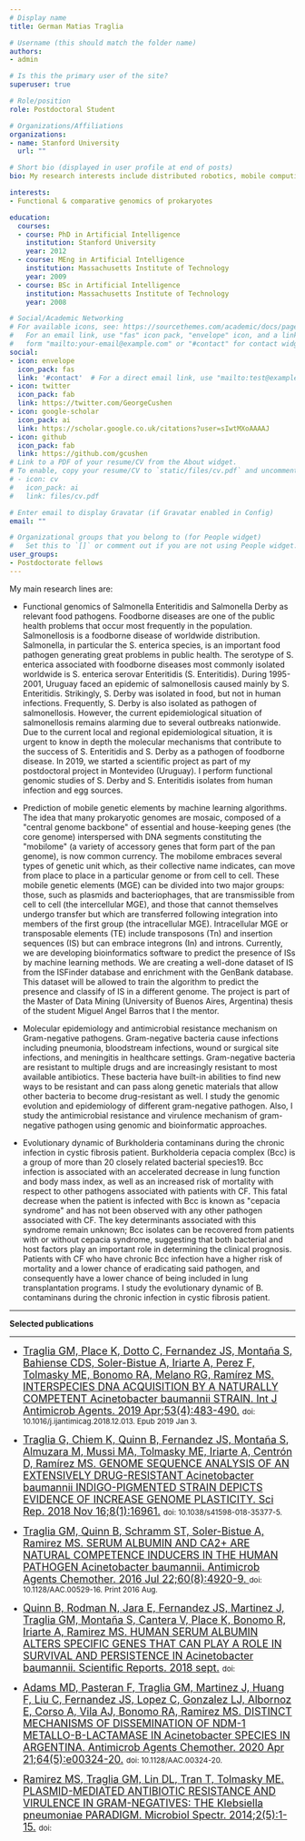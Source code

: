 ```yaml
---
# Display name
title: German Matias Traglia

# Username (this should match the folder name)
authors:
- admin

# Is this the primary user of the site?
superuser: true

# Role/position
role: Postdoctoral Student

# Organizations/Affiliations
organizations:
- name: Stanford University
  url: ""

# Short bio (displayed in user profile at end of posts)
bio: My research interests include distributed robotics, mobile computing and programmable matter.

interests:
- Functional & comparative genomics of prokaryotes

education:
  courses:
  - course: PhD in Artificial Intelligence
    institution: Stanford University
    year: 2012
  - course: MEng in Artificial Intelligence
    institution: Massachusetts Institute of Technology
    year: 2009
  - course: BSc in Artificial Intelligence
    institution: Massachusetts Institute of Technology
    year: 2008

# Social/Academic Networking
# For available icons, see: https://sourcethemes.com/academic/docs/page-builder/#icons
#   For an email link, use "fas" icon pack, "envelope" icon, and a link in the
#   form "mailto:your-email@example.com" or "#contact" for contact widget.
social:
- icon: envelope
  icon_pack: fas
  link: '#contact'  # For a direct email link, use "mailto:test@example.org".
- icon: twitter
  icon_pack: fab
  link: https://twitter.com/GeorgeCushen
- icon: google-scholar
  icon_pack: ai
  link: https://scholar.google.co.uk/citations?user=sIwtMXoAAAAJ
- icon: github
  icon_pack: fab
  link: https://github.com/gcushen
# Link to a PDF of your resume/CV from the About widget.
# To enable, copy your resume/CV to `static/files/cv.pdf` and uncomment the lines below.
# - icon: cv
#   icon_pack: ai
#   link: files/cv.pdf

# Enter email to display Gravatar (if Gravatar enabled in Config)
email: ""

# Organizational groups that you belong to (for People widget)
#   Set this to `[]` or comment out if you are not using People widget.
user_groups:
- Postdoctorate fellows
---
```


My main research lines are:

- Functional genomics of Salmonella Enteritidis and Salmonella Derby as relevant food pathogens. Foodborne diseases are one of the public health problems that occur most frequently in the population. Salmonellosis is a foodborne disease of worldwide distribution. Salmonella, in particular the S. enterica species, is an important food pathogen generating great problems in public health. The serotype of S. enterica associated with foodborne diseases most commonly isolated worldwide is S. enterica serovar Enteritidis (S. Enteritidis). During 1995-2001, Uruguay faced an epidemic of salmonellosis caused mainly by S. Enteritidis. Strikingly, S. Derby was isolated in food, but not in human infections. Frequently, S. Derby is also isolated as pathogen of salmonellosis. However, the current epidemiological situation of salmonellosis remains alarming due to several outbreaks nationwide. Due to the current local and regional epidemiological situation, it is urgent to know in depth the molecular mechanisms that contribute to the success of S. Enteritidis and S. Derby as a pathogen of foodborne disease. In 2019, we started a scientific project as part of my postdoctoral project in Montevideo (Uruguay). I perform functional genomic studies of S. Derby and S. Enteritidis isolates from human infection and egg sources. 

- Prediction of mobile genetic elements by machine learning algorithms. The idea that many prokaryotic genomes are mosaic, composed of a "central genome backbone" of essential and house-keeping genes (the core genome) interspersed with DNA segments constituting the "mobilome" (a variety of accessory genes that form part of the pan genome), is now common currency. The mobilome embraces several types of genetic unit which, as their collective name indicates, can move from place to place in a particular genome or from cell to cell. These mobile genetic elements (MGE) can be divided into two major groups: those, such as plasmids and bacteriophages, that are transmissible from cell to cell (the intercellular MGE), and those that cannot themselves undergo transfer but which are transferred following integration into members of the first group (the intracellular MGE). Intracellular MGE or transposable elements (TE) include transposons (Tn) and insertion sequences (IS) but can embrace integrons (In) and introns. Currently, we are developing bioinformatics software to predict the presence of ISs by machine learning methods. We are creating a well-done dataset of IS from the ISFinder database and enrichment with the GenBank database. This dataset will be allowed to train the algorithm to predict the presence and classify of IS in a different genome. The project is part of the Master of Data Mining (University of Buenos Aires, Argentina) thesis of the student Miguel Angel Barros that I the mentor.

- Molecular epidemiology and antimicrobial resistance mechanism on Gram-negative pathogens. Gram-negative bacteria cause infections including pneumonia, bloodstream infections, wound or surgical site infections, and meningitis in healthcare settings. Gram-negative bacteria are resistant to multiple drugs and are increasingly resistant to most available antibiotics. These bacteria have built-in abilities to find new ways to be resistant and can pass along genetic materials that allow other bacteria to become drug-resistant as well. I study the genomic evolution and epidemiology of different gram-negative pathogen. Also, I study the antimicrobial resistance and virulence mechanism of gram-negative pathogen using genomic and bioinformatic approaches.

-	Evolutionary dynamic of Burkholderia contaminans during the chronic infection in cystic fibrosis patient. Burkholderia cepacia complex (Bcc) is a group of more than 20 closely related bacterial species19. Bcc infection is associated with an accelerated decrease in lung function and body mass index, as well as an increased risk of mortality with respect to other pathogens associated with patients with CF. This fatal decrease when the patient is infected with Bcc is known as "cepacia syndrome" and has not been observed with any other pathogen associated with CF. The key determinants associated with this syndrome remain unknown; Bcc isolates can be recovered from patients with or without cepacia syndrome, suggesting that both bacterial and host factors play an important role in determining the clinical prognosis. Patients with CF who have chronic Bcc infection have a higher risk of mortality and a lower chance of eradicating said pathogen, and consequently have a lower chance of being included in lung transplantation programs. I study the evolutionary dynamic of B. contaminans during the chronic infection in cystic fibrosis patient.

___

**Selected publications**
___

- <font size="4"> [Traglia GM, Place K, Dotto C, Fernandez JS, Montaña S, Bahiense CDS, Soler-Bistue A, Iriarte A, Perez F, Tolmasky ME, Bonomo RA, Melano RG, Ramírez MS. INTERSPECIES DNA ACQUISITION BY A NATURALLY COMPETENT Acinetobacter baumannii STRAIN. Int J Antimicrob Agents. 2019 Apr;53(4):483-490.]() </font> <font size="2"> doi: 10.1016/j.ijantimicag.2018.12.013. Epub 2019 Jan 3.</font> 

- <font size="4"> [Traglia G, Chiem K, Quinn B, Fernandez JS, Montaña S, Almuzara M, Mussi MA, Tolmasky ME, Iriarte A, Centrón D, Ramírez MS. GENOME SEQUENCE ANALYSIS OF AN EXTENSIVELY DRUG-RESISTANT Acinetobacter baumannii INDIGO-PIGMENTED STRAIN DEPICTS EVIDENCE OF INCREASE GENOME PLASTICITY. Sci Rep. 2018 Nov 16;8(1):16961.]() </font> <font size="2"> doi: 10.1038/s41598-018-35377-5.</font> 

- <font size="4"> [Traglia GM, Quinn B, Schramm ST, Soler-Bistue A, Ramirez MS. SERUM ALBUMIN AND CA2+ ARE NATURAL COMPETENCE INDUCERS IN THE HUMAN PATHOGEN Acinetobacter baumannii. Antimicrob Agents Chemother. 2016 Jul 22;60(8):4920-9. ]() </font> <font size="2"> doi: 10.1128/AAC.00529-16. Print 2016 Aug. </font> 

- <font size="4"> [Quinn B, Rodman N, Jara E, Fernandez JS, Martinez J, Traglia GM, Montaña S, Cantera V, Place K, Bonomo R, Iriarte A, Ramirez MS. HUMAN SERUM ALBUMIN ALTERS SPECIFIC GENES THAT CAN PLAY A ROLE IN SURVIVAL AND PERSISTENCE IN Acinetobacter baumannii. Scientific Reports. 2018 sept.]() </font> <font size="2"> doi: </font> 

- <font size="4"> [Adams MD, Pasteran F, Traglia GM, Martinez J, Huang F, Liu C, Fernandez JS, Lopez C, Gonzalez LJ, Albornoz E, Corso A, Vila AJ, Bonomo RA, Ramirez MS. DISTINCT MECHANISMS OF DISSEMINATION OF NDM-1 METALLO-Β-LACTAMASE IN Acinetobacter SPECIES IN ARGENTINA. Antimicrob Agents Chemother. 2020 Apr 21;64(5):e00324-20.]() </font>  <font size="2"> doi: 10.1128/AAC.00324-20.</font> 

- <font size="4"> [Ramirez MS, Traglia GM, Lin DL, Tran T, Tolmasky ME. PLASMID-MEDIATED ANTIBIOTIC RESISTANCE AND VIRULENCE IN GRAM-NEGATIVES: THE Klebsiella pneumoniae PARADIGM. Microbiol Spectr. 2014;2(5):1-15.]() </font> <font size="2"> doi:  </font> 

